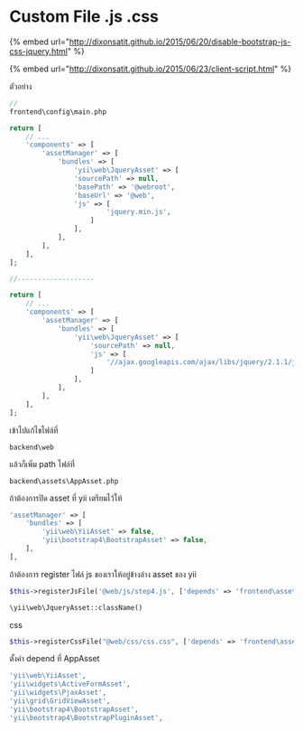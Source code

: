 # Custom File .js .css

{% embed url="http://dixonsatit.github.io/2015/06/20/disable-bootstrap-js-css-jquery.html" %}

{% embed url="http://dixonsatit.github.io/2015/06/23/client-script.html" %}



ตัวอย่าง

```php
//
frontend\config\main.php

return [
    // ...
    'components' => [
        'assetManager' => [
            'bundles' => [
                'yii\web\JqueryAsset' => [
                'sourcePath' => null,
                'basePath' => '@webroot',
                'baseUrl' => '@web',
                'js' => [
                        'jquery.min.js',
                    ]
                ],
            ],
        ],
    ],
];

//-------------------

return [
    // ...
    'components' => [
        'assetManager' => [
            'bundles' => [
                'yii\web\JqueryAsset' => [
                    'sourcePath' => null,
                    'js' => [
                        '//ajax.googleapis.com/ajax/libs/jquery/2.1.1/jquery.min.js',
                    ]
                ],
            ],
        ],
    ],
];
```

เข้าไปแก้ไขไฟล์ที่

```text
backend\web
```

แล้วก็เพิ่ม path ไฟล์ที่

```text
backend\assets\AppAsset.php
```

ถ้าต้องการปิด asset ที่ yii เตรียมไว้ให้

```php
'assetManager' => [
    'bundles' => [
        'yii\web\YiiAsset' => false,
        'yii\bootstrap4\BootstrapAsset' => false,
    ],
],
```

ถ้าต้องการ register ไฟล์ js ของเราให้อยู่ข้างล่าง asset ของ yii

```php
$this->registerJsFile('@web/js/step4.js', ['depends' => 'frontend\assets\AppAsset', 'position' => View::POS_HEAD]);

\yii\web\JqueryAsset::className()
```

css

```php
$this->registerCssFile("@web/css/css.css", ['depends' => 'frontend\assets\AppAsset']);
```

ตั้งค่า depend ที่ AppAsset

```php
'yii\web\YiiAsset',
'yii\widgets\ActiveFormAsset',
'yii\widgets\PjaxAsset',
'yii\grid\GridViewAsset',
'yii\bootstrap4\BootstrapAsset',
'yii\bootstrap4\BootstrapPluginAsset',
```

